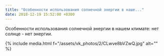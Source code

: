 ```yaml
---
title: "Особенности использования солнечной энергии в наше..."
date: 2018-12-19 15:52:00 +0300
---
```


Особенности использования солнечной энергии в нашем климате: нет солнце - нет энергии.

{% include media.html f="/assets/vk_photos/2/CLwve8bVZwQ.jpg" alt="" %}
